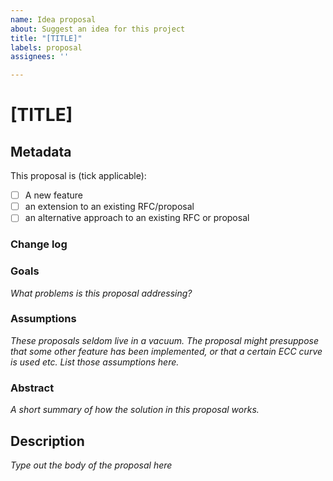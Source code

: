 ```yaml
---
name: Idea proposal
about: Suggest an idea for this project
title: "[TITLE]"
labels: proposal
assignees: ''

---
```


# [TITLE]

## Metadata

This proposal is (tick applicable):

* [ ] A new feature
* [ ] an extension to an existing RFC/proposal <LINK>
* [ ] an alternative approach to an existing RFC or proposal <LINK>

### Change log

### Goals
_What problems is this proposal addressing?_

### Assumptions
_These proposals seldom live in a vacuum. The proposal might presuppose that some other feature has been implemented, or
that a certain ECC curve is used etc. List those assumptions here._

### Abstract
_A short summary of how the solution in this proposal works._

## Description

_Type out the body of the proposal here_
